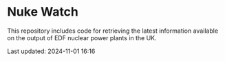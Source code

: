 # Nuke Watch

This repository includes code for retrieving the latest information available on the output of EDF nuclear power plants in the UK.

Last updated: 2024-11-01 16:16